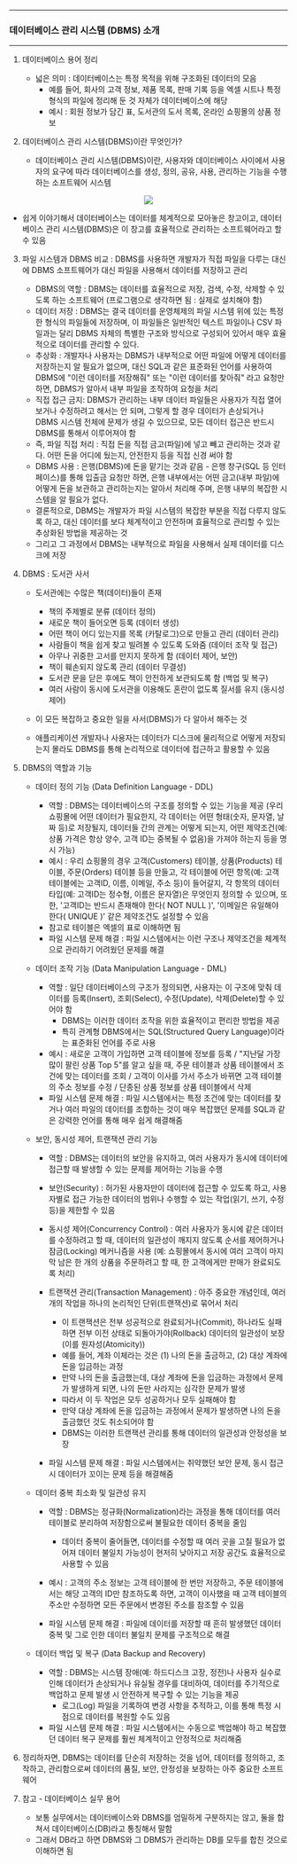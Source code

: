 -----
### 데이터베이스 관리 시스템 (DBMS) 소개
-----
1. 데이터베이스 용어 정리
   - 넓은 의미 : 데이터베이스는 특정 목적을 위해 구조화된 데이터의 모음
     + 예를 들어, 회사의 고객 정보, 제품 목록, 판매 기록 등을 엑셀 시트나 특정 형식의 파일에 정리해 둔 것 자체가 데이터베이스에 해당
     + 예시 : 회원 정보가 담긴 표, 도서관의 도서 목록, 온라인 쇼핑몰의 상품 정보

2. 데이터베이스 관리 시스템(DBMS)이란 무엇인가?
   - 데이터베이스 관리 시스템(DBMS)이란, 사용자와 데이터베이스 사이에서 사용자의 요구에 따라 데이터베이스를 생성, 정의, 공유, 사용, 관리하는 기능을 수행하는 소프트웨어 시스템
<div align="center">
<img src="https://github.com/user-attachments/assets/c7a2c90d-bdaf-45e3-882f-43f2bcb2ddc8">
</div>

  - 쉽게 이야기해서 데이터베이스는 데이터를 체계적으로 모아놓은 창고이고, 데이터베이스 관리 시스템(DBMS)은 이 창고를 효율적으로 관리하는 소프트웨어라고 할 수 있음

3. 파일 시스템과 DBMS 비교 : DBMS를 사용하면 개발자가 직접 파일을 다루는 대신에 DBMS 소프트웨어가 대신 파일을 사용해서 데이터를 저장하고 관리
   - DBMS의 역할 : DBMS는 데이터를 효율적으로 저장, 검색, 수정, 삭제할 수 있도록 하는 소프트웨어 (프로그램으로 생각하면 됨 : 실제로 설치해야 함)
   - 데이터 저장 : DBMS는 결국 데이터를 운영체제의 파일 시스템 위에 있는 특정한 형식의 파일들에 저장하며, 이 파일들은 일반적인 텍스트 파일이나 CSV 파일과는 달리 DBMS 자체의 특별한 구조와 방식으로 구성되어 있어서 매우 효율적으로 데이터를 관리할 수 있다.
   - 추상화 : 개발자나 사용자는 DBMS가 내부적으로 어떤 파일에 어떻게 데이터를 저장하는지 알 필요가 없으며, 대신 SQL과 같은 표준화된 언어를 사용하여 DBMS에 "이런 데이터를 저장해줘" 또는 "이런 데이터를 찾아줘" 라고 요청만 하면, DBMS가 알아서 내부 파일을 조작하여 요청을 처리
   - 직접 접근 금지: DBMS가 관리하는 내부 데이터 파일들은 사용자가 직접 열어보거나 수정하려고 해서는 안 되며, 그렇게 할 경우 데이터가 손상되거나 DBMS 시스템 전체에 문제가 생길 수 있으므로, 모든 데이터 접근은 반드시 DBMS를 통해서 이루어져야 함
   - 즉, 파일 직접 처리 : 직접 돈을 직접 금고(파일)에 넣고 빼고 관리하는 것과 같다. 어떤 돈을 어디에 뒀는지, 안전한지 등을 직접 신경 써야 함
   - DBMS 사용 : 은행(DBMS)에 돈을 맡기는 것과 같음 - 은행 창구(SQL 등 인터페이스)를 통해 입출금 요청만 하면, 은행 내부에서는 어떤 금고(내부 파일)에 어떻게 돈을 보관하고 관리하는지는 알아서 처리해 주며, 은행 내부의 복잡한 시스템을 알 필요가 없다.
   - 결론적으로, DBMS는 개발자가 파일 시스템의 복잡한 부분을 직접 다루지 않도록 하고, 대신 데이터를 보다 체계적이고 안전하며 효율적으로 관리할 수 있는 추상화된 방법을 제공하는 것
   - 그리고 그 과정에서 DBMS는 내부적으로 파일을 사용해서 실제 데이터를 디스크에 저장

4. DBMS : 도서관 사서
   - 도서관에는 수많은 책(데이터)들이 존재
     + 책의 주제별로 분류 (데이터 정의)
     + 새로운 책이 들어오면 등록 (데이터 생성)
     + 어떤 책이 어디 있는지를 목록 (카탈로그)으로 만들고 관리 (데이터 관리)
     + 사람들이 책을 쉽게 찾고 빌려볼 수 있도록 도와줌 (데이터 조작 및 접근)
     + 아무나 귀중한 고서를 만지지 못하게 함 (데이터 제어, 보안)
     + 책이 훼손되지 않도록 관리 (데이터 무결성)
     + 도서관 문을 닫은 후에도 책이 안전하게 보관되도록 함 (백업 및 복구)
     + 여러 사람이 동시에 도서관을 이용해도 혼란이 없도록 질서를 유지 (동시성 제어)

   - 이 모든 복잡하고 중요한 일을 사서(DBMS)가 다 알아서 해주는 것
   - 애플리케이션 개발자나 사용자는 데이터가 디스크에 물리적으로 어떻게 저장되는지 몰라도 DBMS를 통해 논리적으로 데이터에 접근하고 활용할 수 있음

5. DBMS의 역할과 기능
   - 데이터 정의 기능 (Data Definition Language - DDL)
      + 역할 : DBMS는 데이터베이스의 구조를 정의할 수 있는 기능을 제공 (우리 쇼핑몰에 어떤 데이터가 필요한지, 각 데이터는 어떤 형태(숫자, 문자열, 날짜 등)로 저장될지, 데이터들 간의 관계는 어떻게 되는지, 어떤 제약조건(예: 상품 가격은 항상 양수, 고객 ID는 중복될 수 없음)을 가져야 하는지 등을 명시 가능)
      + 예시 : 우리 쇼핑몰의 경우 고객(Customers) 테이블, 상품(Products) 테이블, 주문(Orders) 테이블 등을 만들고, 각 테이블에 어떤 항목(예: 고객 테이블에는 고객ID, 이름, 이메일, 주소 등)이 들어갈지, 각 항목의 데이터 타입(예: 고객ID는 정수형, 이름은 문자열)은 무엇인지 정의할 수 있으며, 또한, '고객ID는 반드시 존재해야 한다( NOT NULL )', '이메일은 유일해야 한다( UNIQUE )' 같은 제약조건도 설정할 수 있음
      + 참고로 테이블은 엑셀의 표로 이해하면 됨
      + 파일 시스템 문제 해결 : 파일 시스템에서는 이런 구조나 제약조건을 체계적으로 관리하기 어려웠던 문제를 해결
        
   - 데이터 조작 기능 (Data Manipulation Language - DML)
      + 역할 : 일단 데이터베이스의 구조가 정의되면, 사용자는 이 구조에 맞춰 데이터를 등록(Insert), 조회(Select), 수정(Update), 삭제(Delete)할 수 있어야 함
        * DBMS는 이러한 데이터 조작을 위한 효율적이고 편리한 방법을 제공
        * 특히 관계형 DBMS에서는 SQL(Structured Query Language)이라는 표준화된 언어를 주로 사용
      + 예시 : 새로운 고객이 가입하면 고객 테이블에 정보를 등록 /  "지난달 가장 많이 팔린 상품 Top 5"를 알고 싶을 때, 주문 테이블과 상품 테이블에서 조건에 맞는 데이터를 조회 / 고객이 이사를 가서 주소가 바뀌면 고객 테이블의 주소 정보를 수정 / 단종된 상품 정보를 상품 테이블에서 삭제 
      + 파일 시스템 문제 해결 : 파일 시스템에서는 특정 조건에 맞는 데이터를 찾거나 여러 파일의 데이터를 조합하는 것이 매우 복잡했던 문제를 SQL과 같은 강력한 언어를 통해 매우 쉽게 해결해줌

   - 보안, 동시성 제어, 트랜잭션 관리 기능
      + 역할 : DBMS는 데이터의 보안을 유지하고, 여러 사용자가 동시에 데이터에 접근할 때 발생할 수 있는 문제를 제어하는 기능을 수행
      + 보안(Security) : 허가된 사용자만이 데이터에 접근할 수 있도록 하고, 사용자별로 접근 가능한 데이터의 범위나 수행할 수 있는 작업(읽기, 쓰기, 수정 등)을 제한할 수 있음
      + 동시성 제어(Concurrency Control) : 여러 사용자가 동시에 같은 데이터를 수정하려고 할 때, 데이터의 일관성이 깨지지 않도록 순서를 제어하거나 잠금(Locking) 메커니즘을 사용 (예: 쇼핑몰에서 동시에 여러 고객이 마지막 남은 한 개의 상품을 주문하려고 할 때, 한 고객에게만 판매가 완료되도록 처리)
      + 트랜잭션 관리(Transaction Management) : 아주 중요한 개념인데, 여러 개의 작업을 하나의 논리적인 단위(트랜잭션)로 묶어서 처리
        * 이 트랜잭션은 전부 성공적으로 완료되거나(Commit), 하나라도 실패하면 전부 이전 상태로 되돌아가야(Rollback) 데이터의 일관성이 보장 (이를 원자성(Atomicity))
        * 예를 들어, 계좌 이체라는 것은 (1) 나의 돈을 출금하고, (2) 대상 계좌에돈을 입금하는 과정
        * 만약 나의 돈을 출금했는데, 대상 계좌에 돈을 입금하는 과정에서 문제가 발생하게 되면, 나의 돈만 사라지는 심각한 문제가 발생
        * 따라서 이 두 작업은 모두 성공하거나 모두 실패해야 함
        * 만약 대상 계좌에 돈을 입금하는 과정에서 문제가 발생하면 나의 돈을 출금했던 것도 취소되어야 함
        * DBMS는 이러한 트랜잭션 관리를 통해 데이터의 일관성과 안정성을 보장

      + 파일 시스템 문제 해결 : 파일 시스템에서는 취약했던 보안 문제, 동시 접근 시 데이터가 꼬이는 문제 등을 해결해줌

   - 데이터 중복 최소화 및 일관성 유지
     + 역할 : DBMS는 정규화(Normalization)라는 과정을 통해 데이터를 여러 테이블로 분리하여 저장함으로써 불필요한 데이터 중복을 줄임
       * 데이터 중복이 줄어들면, 데이터를 수정할 때 여러 곳을 고칠 필요가 없어져 데이터 불일치 가능성이 현저히 낮아지고 저장 공간도 효율적으로 사용할 수 있음

     + 예시 : 고객의 주소 정보는 고객 테이블에 한 번만 저장하고, 주문 테이블에서는 해당 고객의 ID만 참조하도록 하면, 고객이 이사했을 때 고객 테이블의 주소만 수정하면 모든 주문에서 변경된 주소를 참조할 수 있음
     + 파일 시스템 문제 해결 : 파일에 데이터를 저장할 때 흔히 발생했던 데이터 중복 및 그로 인한 데이터 불일치 문제를 구조적으로 해결

   - 데이터 백업 및 복구 (Data Backup and Recovery)
     + 역할 : DBMS는 시스템 장애(예: 하드디스크 고장, 정전)나 사용자 실수로 인해 데이터가 손상되거나 유실될 경우를 대비하여, 데이터를 주기적으로 백업하고 문제 발생 시 안전하게 복구할 수 있는 기능을 제공
       * 로그(Log) 파일을 기록하여 변경 사항을 추적하고, 이를 통해 특정 시점으로 데이터를 복원할 수도 있음
     + 파일 시스템 문제 해결 : 파일 시스템에서는 수동으로 백업해야 하고 복잡했던 데이터 복구 문제를 훨씬 체계적이고 안정적으로 처리해줌

6. 정리하자면, DBMS는 데이터를 단순히 저장하는 것을 넘어, 데이터를 정의하고, 조작하고, 관리함으로써 데이터의 품질, 보안, 안정성을 보장하는 아주 중요한 소프트웨어
7. 참고 - 데이터베이스 실무 용어
   - 보통 실무에서는 데이터베이스와 DBMS를 엄밀하게 구분하지는 않고, 둘을 합쳐서 데이터베이스(DB)라고 통칭해서 말함
   - 그래서 DB라고 하면 DBMS와 그 DBMS가 관리하는 DB를 모두를 합친 것으로 이해하면 됨
